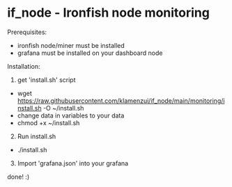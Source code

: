 # if_node - Ironfish node monitoring

Prerequisites:
- ironfish node/miner must be installed
- grafana must be installed on your dashboard node

Installation: 
 1. get 'install.sh' script
  - wget https://raw.githubusercontent.com/klamenzui/if_node/main/monitoring/install.sh -O ~/install.sh
  - change data in variables to your data
  - chmod +x ~/install.sh
 2. Run install.sh
  - ./install.sh
 3. Import 'grafana.json' into your grafana

done! :)
